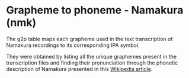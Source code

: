 # Grapheme to phoneme - Namakura (nmk)

The g2p table maps each grapheme used in the text transcription of Namakura recordings to its corresponding IPA symbol.

They were obtained by listing all the unique graphemes present in the transcription files and finding their pronunciation through the phonetic description of Namakura presented in this [Wikipedia article](https://en.wikipedia.org/wiki/Namakura_language).
